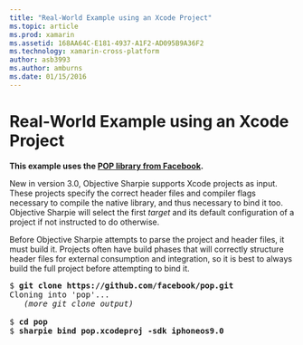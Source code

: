 ```yaml
---
title: "Real-World Example using an Xcode Project"
ms.topic: article
ms.prod: xamarin
ms.assetid: 168AA64C-E181-4937-A1F2-AD095B9A36F2
ms.technology: xamarin-cross-platform
author: asb3993
ms.author: amburns
ms.date: 01/15/2016
---
```


# Real-World Example using an Xcode Project


**This example uses the [POP library from Facebook](https://github.com/facebook/pop).**

New in version 3.0, Objective Sharpie supports Xcode projects as input. These projects specify the correct header files and compiler flags necessary to compile the native library, and thus necessary to bind it too. Objective Sharpie will select the first _target_ and its default configuration of a project if not instructed to do otherwise.

Before Objective Sharpie attempts to parse the project and header files, it must build it. Projects often have build phases that will correctly structure header files for external consumption and integration, so it is best to always build the full project before attempting to bind it.

<pre>$ <b>git clone https://github.com/facebook/pop.git</b>
Cloning into 'pop'...
   <em>(more git clone output)</em>

$ <b>cd pop</b>
$ <b>sharpie bind pop.xcodeproj -sdk iphoneos9.0</b></pre>

